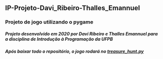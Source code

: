 ## IP-Projeto-Davi_Ribeiro-Thalles_Emannuel
 ### Projeto de jogo utilizando o pygame
 ##### Projeto desenvolvido em 2020 por Davi Ribeiro e Thalles Emannuel para a disciplina de Introdução à Programação da UFPB 
 ##### Após baixar todo o repositório, o jogo rodará no [treasure_hunt.py](https://github.com/davirpp/IP-Projeto-Davi_Ribeiro-Thalles_Emannuel/blob/main/treasure_hunt.py)
